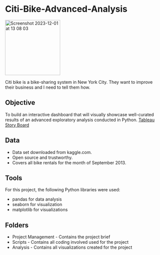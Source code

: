 # Citi-Bike-Advanced-Analysis 
<img width="180" alt="Screenshot 2023-12-01 at 13 08 03" src="https://github.com/jaksdt/Citi-Bike-Advanced-Analysis/assets/133106599/1ec04a48-0b6b-4140-a258-2213253abe1a">  

Citi bike is a bike-sharing system in New York City. They want to improve their business and I need to tell them how.

## Objective
To build an interactive dashboard that will visually showcase well-curated results of an advanced exploratory analysis conducted in Python.
[Tableau Story Board](https://public.tableau.com/app/profile/jaco.du.toit/viz/NYCitibike_17011583425880/Story1?publish=yes)

## Data

- Data set downloaded from kaggle.com.
- Open source and trustworthy.
- Covers all bike rentals for the month of September 2013.

## Tools

For this project, the following Python libraries were used:

- pandas for data analysis
- seaborn for visualization
- matplotlib for visualizations

## Folders

- Project Management - Contains the project brief
- Scripts - Contains all coding involved used for the project
- Analysis - Contains all visualizations created for the project
